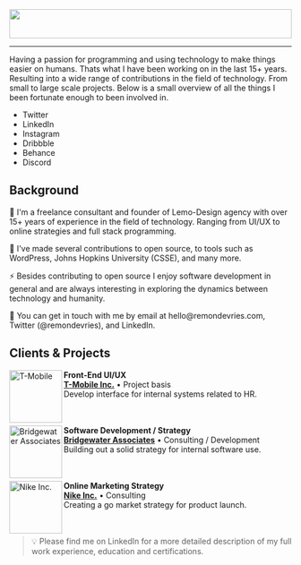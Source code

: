 <img src="https://raw.githubusercontent.com/remondevries/remondevries/master/logo.svg" width="100%" height="52">
<hr />
Having a passion for programming and using technology to make things easier on humans. Thats what I have been working on in the last 15+ years. Resulting into a wide range of contributions in the field of technology. From small to large scale projects. Below is a small overview of all the things I been fortunate enough to been involved in.

<ul>
  <li>Twitter</li>
  <li>LinkedIn</li>
  <li>Instagram</li>
  <li>Dribbble</li>
  <li>Behance</li>
  <li>Discord</li>
</ul>

<h2>Background</h2>

<p>🔭 I'm a freelance consultant and founder of Lemo-Design agency with over 15+ years of experience in the field of technology. Ranging from UI/UX to online strategies and full stack programming.</p>
<p>🌱 I've made several contributions to open source, to tools such as WordPress, Johns Hopkins University (CSSE), and many more.</p>
<p>⚡ Besides contributing to open source I enjoy software development in general and are always interesting in exploring the dynamics between technology and humanity.</p>
<p>💬 You can get in touch with me by email at hello@remondevries.com, Twitter (@remondevries), and LinkedIn.</p>

<h2>Clients & Projects</h2>

<p dir="auto">
  <a href="https://www.t-mobile.com/" rel="nofollow">
    <img align="left" height="94px" width="94px" alt="T-Mobile" src="https://github.com/roaldnefs/roaldnefs/raw/main/images/kpn.jpeg?raw=true" style="max-width: 100%;">
  </a>
</p>
<p dir="auto">
  <strong>Front-End UI/UX</strong><br/>
  <a href="https://www.t-mobile.com" rel="nofollow"><strong>T-Mobile Inc.</strong></a> • Project basis<br/>
  Develop interface for internal systems related to HR.<br/><br/><br/>
</p>

<p dir="auto">
  <a href="https://www.bridgewater.com" rel="nofollow">
    <img align="left" height="94px" width="94px" alt="Bridgewater Associates" src="https://github.com/roaldnefs/roaldnefs/raw/main/images/kpn.jpeg?raw=true" style="max-width: 100%;">
  </a>
</p>
<p dir="auto">
  <strong>Software Development / Strategy</strong> <br>
  <a href="https://www.bridgewater.com" rel="nofollow"><strong>Bridgewater Associates</strong></a> • Consulting / Development<br/>
  Building out a solid strategy for internal software use.<br/><br/><br/>
</p>

<p dir="auto">
  <a href="https://nike.com" rel="nofollow">
    <img align="left" height="94px" width="94px" alt="Nike Inc." src="https://github.com/roaldnefs/roaldnefs/raw/main/images/kpn.jpeg?raw=true" style="max-width: 100%;">
  </a>
</p>
<p dir="auto">
  <strong>Online Marketing Strategy</strong><br/>
  <a href="https://nike.com" rel="nofollow"><strong>Nike Inc.</strong></a> • Consulting<br/>
  Creating a go market strategy for product launch.<br/><br/><br/>
</p>

> 💡 Please find me on LinkedIn for a more detailed description of my full work experience, education and certifications.


